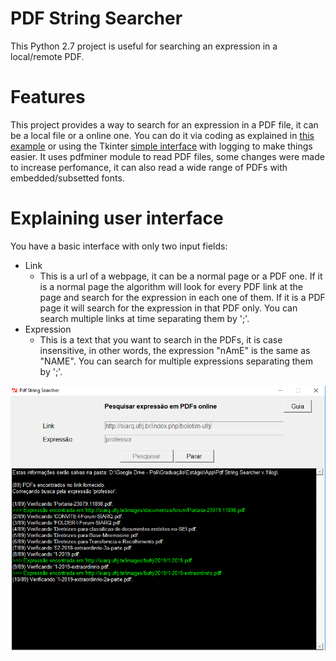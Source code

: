 # PDF String Searcher
This Python 2.7 project is useful for searching an expression in a local/remote PDF.

# Features
This project provides a way to search for an expression in a PDF file, it can be a local file or a online one. You can do it via coding as explained in [this example](https://github.com/mvsantos013/pdf-string-searcher/blob/master/src/example.py) or using the Tkinter [simple interface](https://github.com/mvsantos013/pdf-string-searcher/blob/master/src/gui.py) with logging to make things easier. It uses pdfminer module to read PDF files, some changes were made to increase perfomance, it can also read a wide range of PDFs with embedded/subsetted fonts.

# Explaining user interface
You have a basic interface with only two input fields:
- Link
  - This is a url of a webpage, it can be a normal page or a PDF one. If it is a normal page the algorithm will look for every PDF link at the page and search for the expression in each one of them. If it is a PDF page it will search for the expression in that PDF only. You can search multiple links at time separating them by ';'.
- Expression
  - This is a text that you want to search in the PDFs, it is case insensitive, in other words, the expression "nAmE" is the same as "NAME". You can search for multiple expressions separating them by ';'.
  
<p align="center">
  <img src="https://github.com/mvsantos013/pdf-string-searcher/blob/master/resources/imgs/pdf-string-searcher-gui.png?raw=true">
</p>
